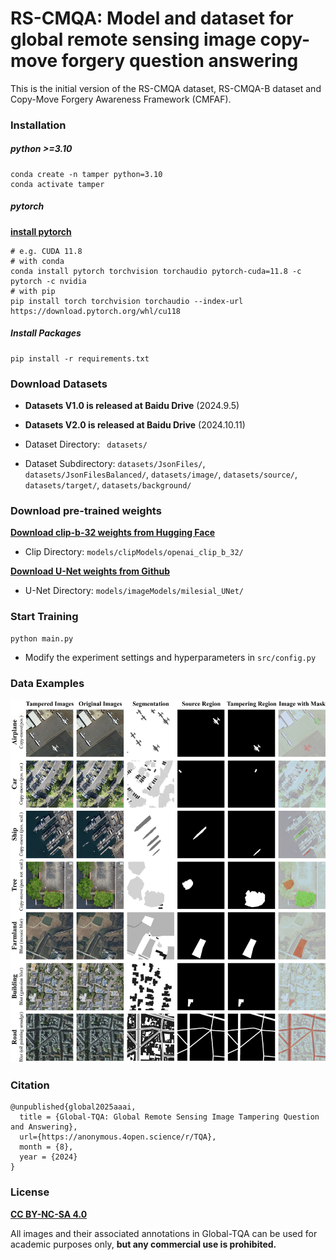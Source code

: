 # RS-CMQA: Model and dataset for global remote sensing image copy-move forgery question answering

This is the initial version of the RS-CMQA dataset, RS-CMQA-B dataset and Copy-Move Forgery Awareness Framework (CMFAF). 

### Installation

##### python >=3.10

```
conda create -n tamper python=3.10
conda activate tamper
```

##### pytorch

[**install pytorch**](https://pytorch.org/)

```
# e.g. CUDA 11.8
# with conda
conda install pytorch torchvision torchaudio pytorch-cuda=11.8 -c pytorch -c nvidia
# with pip
pip install torch torchvision torchaudio --index-url https://download.pytorch.org/whl/cu118
```

##### Install Packages

```
pip install -r requirements.txt
```

### Download Datasets

- **Datasets V1.0 is released at Baidu Drive** (2024.9.5)

- **Datasets V2.0 is released at Baidu Drive** (2024.10.11)

  

- Dataset Directory: ` datasets/`

- Dataset Subdirectory: `datasets/JsonFiles/`, `datasets/JsonFilesBalanced/`, `datasets/image/`, `datasets/source/`, `datasets/target/`, `datasets/background/`


### Download pre-trained weights

[**Download clip-b-32 weights from Hugging Face**](https://huggingface.co/openai/clip-vit-base-patch32/tree/main)

- Clip Directory: `models/clipModels/openai_clip_b_32/`

[**Download U-Net weights from Github**](https://github.com/milesial/Pytorch-UNet/releases/download/v3.0/unet_carvana_scale1.0_epoch2.pth) 

- U-Net Directory: `models/imageModels/milesial_UNet/`

### Start Training

```
python main.py
```

- Modify the experiment settings and hyperparameters in `src/config.py`

### Data Examples

![数据集](.\img\datasets.png)



### Citation

```
@unpublished{global2025aaai,
  title = {Global-TQA: Global Remote Sensing Image Tampering Question and Answering},
  url={https://anonymous.4open.science/r/TQA},
  month = {8},
  year = {2024}
}
```

### License

[**CC BY-NC-SA 4.0**](https://creativecommons.org/licenses/by-nc-sa/4.0/deed.en)

All images and their associated annotations in Global-TQA can be used for academic purposes only, **but any commercial use is prohibited.**
